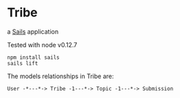 # Tribe

a [Sails](http://sailsjs.org) application

Tested with node v0.12.7

```
npm install sails
sails lift
```

The models relationships in Tribe are:

```
User -*---*-> Tribe -1---*-> Topic -1---*-> Submission
```
